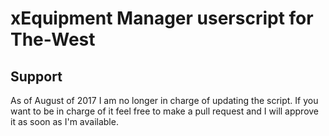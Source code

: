 # xEquipment Manager userscript for The-West
## Support
As of August of 2017 I am no longer in charge of updating the script. If you want to be in charge of it feel free to make a pull request and I will approve it as soon as I'm available.
